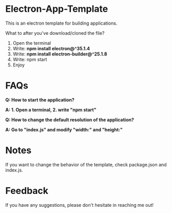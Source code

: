 # Electron-App-Template
This is an electron template for building applications.

What to after you've download/cloned the file?
1. Open the terminal
2. Write: **npm install electron@^35.1.4**
3. Write: **npm install electron-builder@^25.1.8**
4. Write: npm start
5. Enjoy

# FAQs
**Q: How to start the application?**

**A: 1. Open a terminal, 2. write "npm start"**

**Q: How to change the default resolution of the application?**

**A: Go to "index.js" and modify "width:" and "height:"**

# Notes
If you want to change the behavior of the template, check package.json and index.js.

# Feedback
If you have any suggestions, please don't hesitate in reaching me out!

